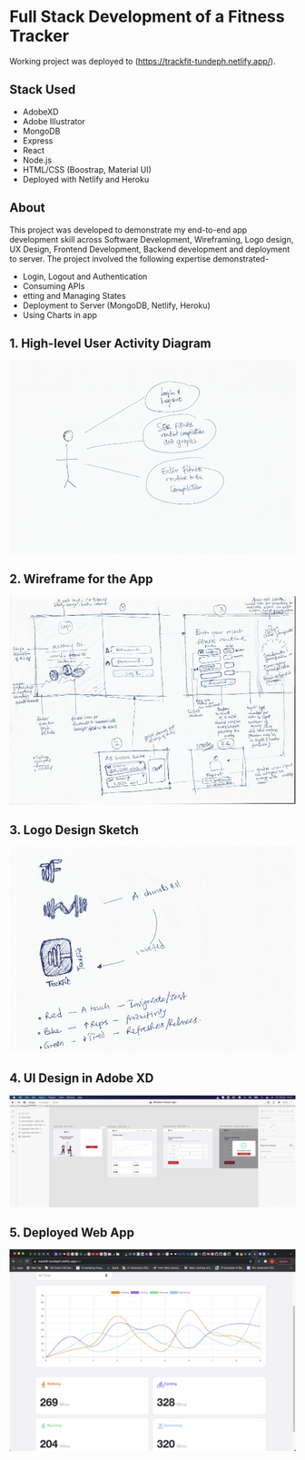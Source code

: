 # Full Stack Development of a Fitness Tracker

Working project was deployed to (https://trackfit-tundeph.netlify.app/).

## Stack Used

- AdobeXD 
- Adobe Illustrator 
- MongoDB 
- Express 
- React 
- Node.js 
- HTML/CSS (Boostrap, Material UI) 
- Deployed with Netlify and Heroku 

## About 
This project was developed to demonstrate my end-to-end app development skill across Software Development, Wireframing, Logo design, UX Design, Frontend Development, Backend development and deployment to server. The project involved the following expertise demonstrated-

- Login, Logout and Authentication 
- Consuming APIs 
- etting and Managing States 
- Deployment to Server (MongoDB, Netlify, Heroku) 
- Using Charts in app

## 1. High-level User Activity Diagram
![High-level User Activity Diagram](https://github.com/tundeph/workout-tracker/blob/master/public/trackfit-3.png)


## 2. Wireframe for the App
![Wireframe for the Fitness App](https://github.com/tundeph/workout-tracker/blob/master/public/trackfit-1.png)


## 3. Logo Design Sketch
![Logo Design Sketch](https://github.com/tundeph/workout-tracker/blob/master/public/trackfit-2.png)


## 4. UI Design in Adobe XD
![UI Design in Adobe XD](https://github.com/tundeph/workout-tracker/blob/master/public/trackfit-4.png)


## 5. Deployed Web App
![Deployed Web App](https://github.com/tundeph/workout-tracker/blob/master/public/trackfit-5.png)

